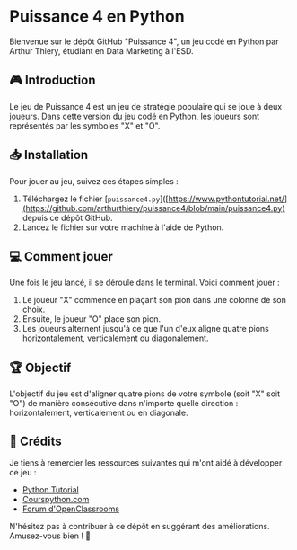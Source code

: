 # Puissance 4 en Python

Bienvenue sur le dépôt GitHub "Puissance 4", un jeu codé en Python par Arthur Thiery, étudiant en Data Marketing à l'ESD.

## 🎮 Introduction

Le jeu de Puissance 4 est un jeu de stratégie populaire qui se joue à deux joueurs. Dans cette version du jeu codé en Python, les joueurs sont représentés par les symboles "X" et "O".

## 📥 Installation

Pour jouer au jeu, suivez ces étapes simples :

1. Téléchargez le fichier [`puissance4.py`]([https://www.pythontutorial.net/](https://github.com/arthurthiery/puissance4/blob/main/puissance4.py) depuis ce dépôt GitHub.
2. Lancez le fichier sur votre machine à l'aide de Python.

## 💻 Comment jouer

Une fois le jeu lancé, il se déroule dans le terminal. Voici comment jouer :

1. Le joueur "X" commence en plaçant son pion dans une colonne de son choix.
2. Ensuite, le joueur "O" place son pion.
3. Les joueurs alternent jusqu'à ce que l'un d'eux aligne quatre pions horizontalement, verticalement ou diagonalement.

## 🏆 Objectif

L'objectif du jeu est d'aligner quatre pions de votre symbole (soit "X" soit "O") de manière consécutive dans n'importe quelle direction : horizontalement, verticalement ou en diagonale.

## 🤝 Crédits

Je tiens à remercier les ressources suivantes qui m'ont aidé à développer ce jeu :

- [Python Tutorial](https://www.pythontutorial.net/)
- [Courspython.com](https://www.courspython.com/)
- [Forum d'OpenClassrooms](https://openclassrooms.com/forum/sujet/python-exercice-puissance-4)

N'hésitez pas à contribuer à ce dépôt en suggérant des améliorations. Amusez-vous bien ! 🚀
